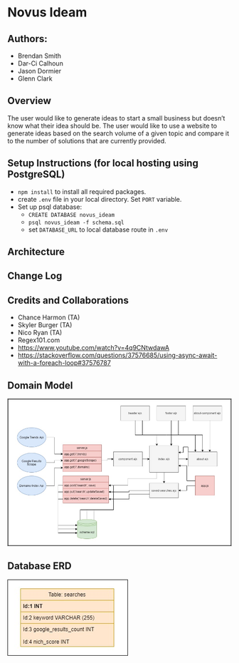 # Novus Ideam

## Authors:
- Brendan Smith
- Dar-Ci Calhoun
- Jason Dormier
- Glenn Clark

## Overview
The user would like to generate ideas to start a small business but doesn’t know what their idea should be. The user would like to use a website to generate ideas based on the search volume of a given topic and compare it to the number of solutions that are currently provided. 

## Setup Instructions (for local hosting using PostgreSQL)
* `npm install` to install all required packages.
* create `.env` file in your local directory. Set `PORT` variable. 
* Set up psql database:
    * `CREATE DATABASE novus_ideam`
    * `psql novus_ideam -f schema.sql`
    * set `DATABASE_URL` to local database route in `.env`

## Architecture
<!-- TODO -->
## Change Log
<!-- TODO -->
## Credits and Collaborations
- Chance Harmon (TA)
- Skyler Burger (TA)
- Nico Ryan (TA)
- Regex101.com
- https://www.youtube.com/watch?v=4q9CNtwdawA
- https://stackoverflow.com/questions/37576685/using-async-await-with-a-foreach-loop#37576787


## Domain Model
![Domain Model](public/assets/NoIdeamDomainModel.png)
## Database ERD
![DB-ERD](public/assets/db.png)